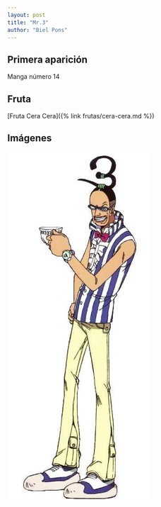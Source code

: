 ```yaml
---
layout: post
title: "Mr.3"
author: "Biel Pons"
---
```


## Primera aparición

Manga número 14

## Fruta

[Fruta Cera Cera]({% link frutas/cera-cera.md %})

## Imágenes

![Imágen de Mr.3](/images/mr.3.webp "Imágen de Mr.3")
